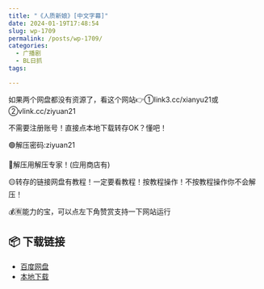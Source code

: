 ```yaml
---
title: "《人质新娘》[中文字幕]"
date: 2024-01-19T17:48:54
slug: wp-1709
permalink: /posts/wp-1709/
categories:
  - 广播剧
  - BL日抓
tags:

---
```


如果两个网盘都没有资源了，看这个网站👉①link3.cc/xianyu21或②vlink.cc/ziyuan21

不需要注册账号！直接点本地下载转存OK？懂吧！

🟢解压密码:ziyuan21

🔵解压用解压专家！(应用商店有)

🟡转存的链接网盘有教程！一定要看教程！按教程操作！不按教程操作你不会解压！

💰🈶能力的宝，可以点左下角赞赏支持一下网站运行

## 📦 下载链接
- [百度网盘](https://blziyuan21.com/pay-download/1709?key=39875d1a2a&down_id=0)
- [本地下载](https://blziyuan21.com/pay-download/1709?key=39875d1a2a&down_id=1)


